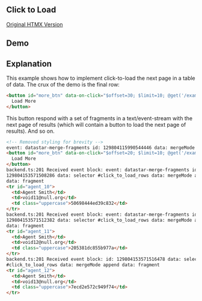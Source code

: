 ## Click to Load

[Original HTMX Version](https://htmx.org/examples/click-to-load/)

## Demo

<div id="click_to_load" data-init="@get('/examples/click_to_load/data')">
</div>

## Explanation

This example shows how to implement click-to-load the next page in a table of data. The crux of the demo is the final
row:

```html
<button id="more_btn" data-on-click="$offset=30; $limit=10; @get('/examples/click_to_load/data')">
  Load More
</button>
```

This button respond with a set of fragments in a text/event-stream with the next page of results (which will contain a
button to load the next page of results). And so on.

```html
<!-- Removed styling for brevity -->
event: datastar-merge-fragments id: 129804115990544446 data: mergeMode morph data: fragment
<button id="more_btn" data-on-click="$offset=20; $limit=10; @get('/examples/click_to_load/data')">
  Load More
</button>
backend.ts:201 Received event block: event: datastar-merge-fragments id:
129804153571508286 data: selector #click_to_load_rows data: mergeMode append
data: fragment
<tr id="agent_10">
  <td>Agent Smith</td>
  <td>void11@null.org</td>
  <td class="uppercase">50698444ed39c832</td>
</tr>
backend.ts:201 Received event block: event: datastar-merge-fragments id:
129804153571512382 data: selector #click_to_load_rows data: mergeMode append
data: fragment
<tr id="agent_11">
  <td>Agent Smith</td>
  <td>void12@null.org</td>
  <td class="uppercase">205381dc855b977a</td>
</tr>
backend.ts:201 Received event block: id: 129804153571516478 data: selector
#click_to_load_rows data: mergeMode append data: fragment
<tr id="agent_12">
  <td>Agent Smith</td>
  <td>void13@null.org</td>
  <td class="uppercase">7ecd2e572c949f74</td>
</tr>
```